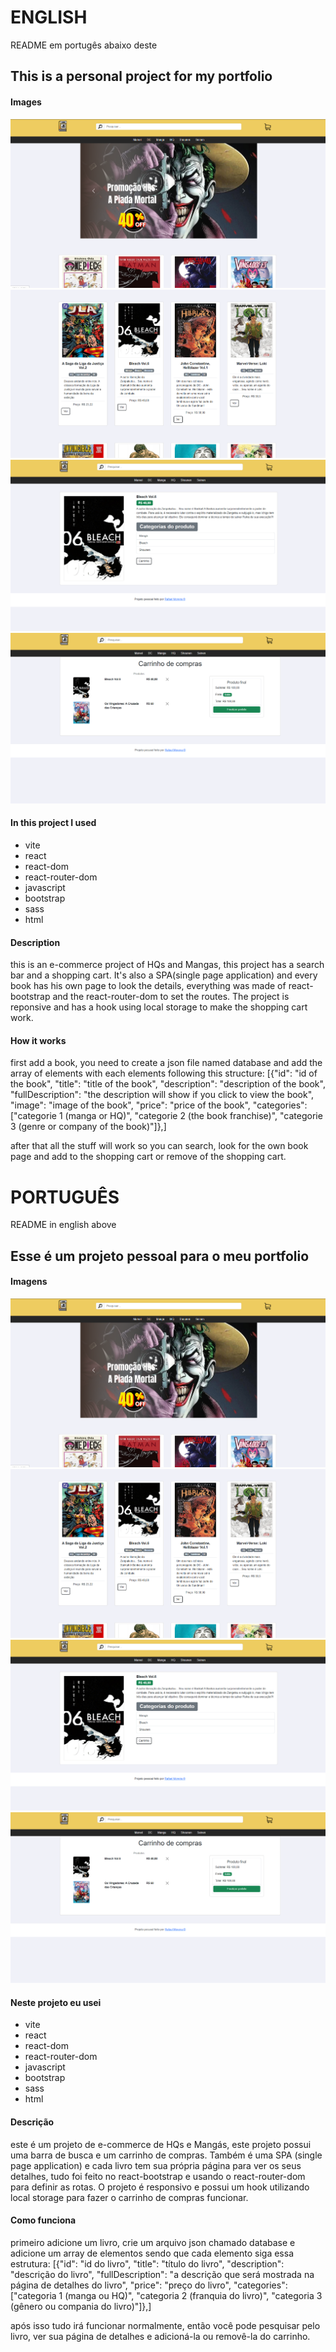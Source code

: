 # ENGLISH

README em portugês abaixo deste

## This is a personal project for my portfolio

#### Images

<img src='./ilustration-prints/1.png' />
<img src='./ilustration-prints/2.png' />
<img src='./ilustration-prints/3.png' />
<img src='./ilustration-prints/4.png' />

#### In this project I used

- vite
- react
- react-dom
- react-router-dom
- javascript
- bootstrap
- sass
- html

#### Description

this is an e-commerce project of HQs and Mangas, this project has a search bar and a shopping cart. It's also a SPA(single page application) and every book has his own page to look the details, everything was made of react-bootstrap and the react-router-dom to set the routes. The project is reponsive and has a hook using local storage to make the shopping cart work.

#### How it works

first add a book, you need to create a json file named database and add the array of elements with each elements following this structure:
[{"id": "id of the book",
"title": "title of the book",
"description": "description of the book",
"fullDescription": "the description will show if you click to view the book",
"image": "image of the book",
"price": "price of the book",
"categories": ["categorie 1 (manga or HQ)", "categorie 2 (the book franchise)", "categorie 3 (genre or company of the book)"]},]

after that all the stuff will work so you can search, look for the own book page and add to the shopping cart or remove of the shopping cart.

# PORTUGUÊS

README in english above

## Esse é um projeto pessoal para o meu portfolio

#### Imagens

<img src='./ilustration-prints/1.png' />
<img src='./ilustration-prints/2.png' />
<img src='./ilustration-prints/3.png' />
<img src='./ilustration-prints/4.png' />

#### Neste projeto eu usei

- vite
- react
- react-dom
- react-router-dom
- javascript
- bootstrap
- sass
- html

#### Descrição

este é um projeto de e-commerce de HQs e Mangás, este projeto possui uma barra de busca e um carrinho de compras. Também é uma SPA (single page application) e cada livro tem sua própria página para ver os seus detalhes, tudo foi feito no react-bootstrap e usando o react-router-dom para definir as rotas. O projeto é responsivo e possui um hook utilizando local storage para fazer o carrinho de compras funcionar.

#### Como funciona

primeiro adicione um livro, crie um arquivo json chamado database e adicione um array de elementos sendo que cada elemento siga essa estrutura:
[{"id": "id do livro",
"title": "título do livro",
"description": "descrição do livro",
"fullDescription": "a descrição que será mostrada na página de detalhes do livro",
"price": "preço do livro",
"categories": ["categoria 1 (manga ou HQ)", "categoria 2 (franquia do livro)", "categoria 3 (gênero ou compania do livro)"]},]

após isso tudo irá funcionar normalmente, então você pode pesquisar pelo livro, ver sua página de detalhes e adicioná-la ou removê-la do carrinho.
